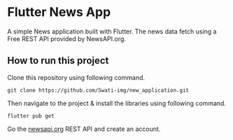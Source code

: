 # Flutter News App

A simple News application built with Flutter. The news data fetch using a Free REST API provided by NewsAPI.org.

## How to run this project

Clone this repository using following command.

`git clone https://github.com/Swati-img/new_application.git`

Then navigate to the project & install the libraries using following command.

`flutter pub get`

Go the [newsapi.org](https://newsapi.org) REST API and create an account.